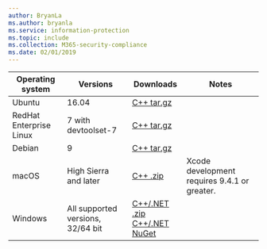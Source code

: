 ```yaml
---
author: BryanLa
ms.author: bryanla
ms.service: information-protection  
ms.topic: include
ms.collection: M365-security-compliance
ms.date: 02/01/2019
---
```


| Operating system | Versions | Downloads | Notes |
|------------------|----------|----------|--------|
| Ubuntu  |  16.04 | [C++ tar.gz](https://aka.ms/mipsdkbinaries) | |
| RedHat Enterprise Linux | 7 with devtoolset-7 | [C++ tar.gz](https://aka.ms/mipsdkbinaries) | |
| Debian  | 9 | [C++ tar.gz](https://aka.ms/mipsdkbinaries) | |
| macOS   | High Sierra and later | [C++ .zip](https://aka.ms/mipsdkbinaries) | Xcode development requires 9.4.1 or greater. |
| Windows | All supported versions, 32/64 bit | [C++/.NET .zip](https://aka.ms/mipsdkbinaries)<br>[C++/.NET NuGet](https://www.nuget.org/packages?q=Microsoft.InformationProtection) | |

